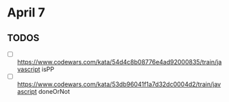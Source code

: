 # April 7

## TODOS

- [ ] <https://www.codewars.com/kata/54d4c8b08776e4ad92000835/train/javascript> isPP
- [ ] <https://www.codewars.com/kata/53db96041f1a7d32dc0004d2/train/javascript> doneOrNot

